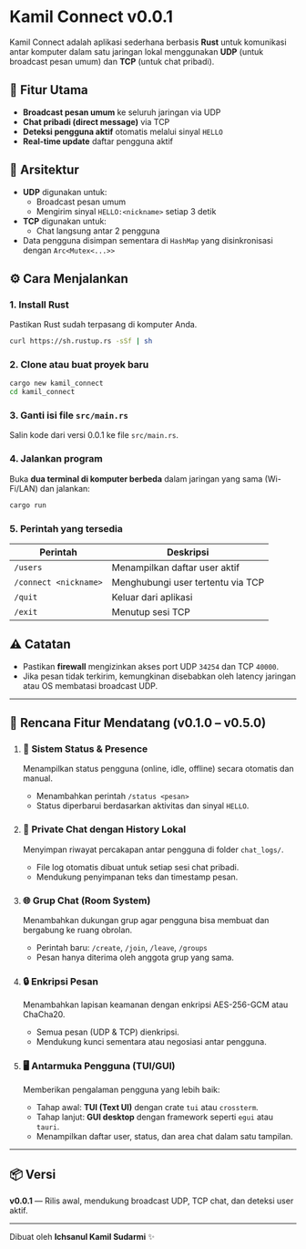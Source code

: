 # Kamil Connect v0.0.1

Kamil Connect adalah aplikasi sederhana berbasis **Rust** untuk komunikasi antar komputer dalam satu jaringan lokal menggunakan **UDP** (untuk broadcast pesan umum) dan **TCP** (untuk chat pribadi).

## 🚀 Fitur Utama
- **Broadcast pesan umum** ke seluruh jaringan via UDP  
- **Chat pribadi (direct message)** via TCP  
- **Deteksi pengguna aktif** otomatis melalui sinyal `HELLO`  
- **Real-time update** daftar pengguna aktif  

## 🧱 Arsitektur
- **UDP** digunakan untuk:
  - Broadcast pesan umum
  - Mengirim sinyal `HELLO:<nickname>` setiap 3 detik
- **TCP** digunakan untuk:
  - Chat langsung antar 2 pengguna
- Data pengguna disimpan sementara di `HashMap` yang disinkronisasi dengan `Arc<Mutex<...>>`

## ⚙️ Cara Menjalankan

### 1. Install Rust
Pastikan Rust sudah terpasang di komputer Anda.
```bash
curl https://sh.rustup.rs -sSf | sh
```

### 2. Clone atau buat proyek baru
```bash
cargo new kamil_connect
cd kamil_connect
```

### 3. Ganti isi file `src/main.rs`
Salin kode dari versi 0.0.1 ke file `src/main.rs`.

### 4. Jalankan program
Buka **dua terminal di komputer berbeda** dalam jaringan yang sama (Wi-Fi/LAN) dan jalankan:
```bash
cargo run
```

### 5. Perintah yang tersedia
| Perintah | Deskripsi |
|-----------|------------|
| `/users` | Menampilkan daftar user aktif |
| `/connect <nickname>` | Menghubungi user tertentu via TCP |
| `/quit` | Keluar dari aplikasi |
| `/exit` | Menutup sesi TCP |

## ⚠️ Catatan
- Pastikan **firewall** mengizinkan akses port UDP `34254` dan TCP `40000`.
- Jika pesan tidak terkirim, kemungkinan disebabkan oleh latency jaringan atau OS membatasi broadcast UDP.

---

## 🎯 Rencana Fitur Mendatang (v0.1.0 – v0.5.0)

1. ### 🧩 Sistem Status & Presence  
   Menampilkan status pengguna (online, idle, offline) secara otomatis dan manual.  
   - Menambahkan perintah `/status <pesan>`  
   - Status diperbarui berdasarkan aktivitas dan sinyal `HELLO`.

2. ### 💬 Private Chat dengan History Lokal  
   Menyimpan riwayat percakapan antar pengguna di folder `chat_logs/`.  
   - File log otomatis dibuat untuk setiap sesi chat pribadi.  
   - Mendukung penyimpanan teks dan timestamp pesan.

3. ### 🌐 Grup Chat (Room System)  
   Menambahkan dukungan grup agar pengguna bisa membuat dan bergabung ke ruang obrolan.  
   - Perintah baru: `/create`, `/join`, `/leave`, `/groups`  
   - Pesan hanya diterima oleh anggota grup yang sama.

4. ### 🔒 Enkripsi Pesan  
   Menambahkan lapisan keamanan dengan enkripsi AES-256-GCM atau ChaCha20.  
   - Semua pesan (UDP & TCP) dienkripsi.  
   - Mendukung kunci sementara atau negosiasi antar pengguna.

5. ### 🖥️ Antarmuka Pengguna (TUI/GUI)  
   Memberikan pengalaman pengguna yang lebih baik:  
   - Tahap awal: **TUI (Text UI)** dengan crate `tui` atau `crossterm`.  
   - Tahap lanjut: **GUI desktop** dengan framework seperti `egui` atau `tauri`.  
   - Menampilkan daftar user, status, dan area chat dalam satu tampilan.

---

## 📦 Versi
**v0.0.1** — Rilis awal, mendukung broadcast UDP, TCP chat, dan deteksi user aktif.

---

Dibuat oleh **Ichsanul Kamil Sudarmi** ✨